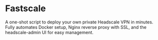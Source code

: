 # Fastscale
A one-shot script to deploy your own private Headscale VPN in minutes. Fully automates Docker setup, Nginx reverse proxy with SSL, and the headscale-admin UI for easy management.
